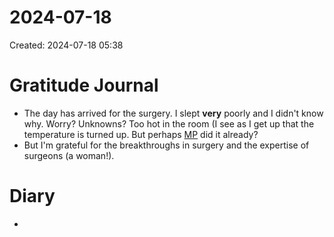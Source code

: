 # 2024-07-18
Created: 2024-07-18 05:38

# Gratitude Journal 

- The day has arrived for the surgery. I slept **very** poorly and I didn't know why. Worry? Unknowns? Too hot in the room (I see as I get up that the temperature is turned up. But perhaps [MP](/MP.md) did it already?
- But I'm grateful for the breakthroughs in surgery and the expertise of surgeons (a woman!). 

# Diary 

- 


